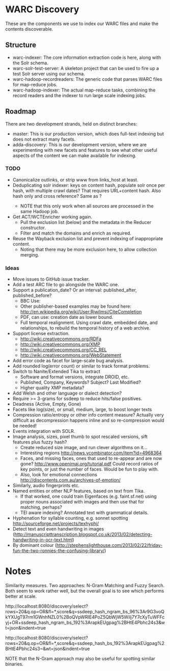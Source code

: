 WARC Discovery
==============

These are the components we use to index our WARC files and make the contents discoverable.

Structure
---------

 * warc-indexer: The core information extraction code is here, along with the Solr schema.
 * warc-solr-test-server: A skeleton project that can be used to fire up a test Solr server using our schema.
 * warc-hadoop-recordreaders: The generic code that parses WARC files for map-reduce jobs.
 * warc-hadoop-indexer: The actual map-reduce tasks, combining the record readers and the indexer to run large scale indexing jobs.

Roadmap
-------

There are two development strands, held on distinct branches:

* master: This is our production version, which does full-text indexing but does not extract many facets.
* adda-discovery: This is our development version, where we are experimenting with new facets and features to see what other useful aspects of the content we can make available for indexing.


### TODO ###

* Canonicalize outlinks, or strip www from links_host at least.
* Deduplicating solr indexer: keys on content hash, populate solr once per hash, with multiple crawl dates? That requires URL+content hash. Also hash only and cross reference? Same as <list url>?
    * NOTE that this only work when all sources are processed in the same Hadoop job.
* Get ACT/WCTEnricher working again.
    * Pull the exclusion list (below) and the metadata in the Reducer constructor.
    * Filter and match the domains and enrich as required. 
* Reuse the Wayback exclusion list and prevent indexing of inappropriate content.
    * Noting that there may be more exclusion here, to allow collection merging.

### Ideas ###
* Move issues to GitHub issue tracker.
* Add a test ARC file to go alongside the WARC one.
* Support a publication_date? Or an interval: published_after, published_before?
    * BBC Use: <meta name="OriginalPublicationDate" content="2006/09/12 16:42:45" />
    * Other publisher-based examples may be found here: http://en.wikipedia.org/wiki/User:Rjwilmsi/CiteCompletion
    * PDF, can use: creation date as lower bound.
    * Full temporal realignment. Using crawl date, embedded date, and relationships, to rebuild the temporal history of a web archive.
* Support license extraction.
    * http://wiki.creativecommons.org/RDFa
    * http://wiki.creativecommons.org/XMP
    * http://wiki.creativecommons.org/CC_REL
    * http://wiki.creativecommons.org/WebStatement
* Add error code as facet for large-scale bug analysis.
* Add rounded log(error count) or similar to track format problems.
* Switch to Nanite/Extended Tika to extract
    * Software and format versions, integrate DROID, etc.
    * Published, Company, Keywords? Subject? Last Modified?
    * Higher quality XMP metadata?
* Add Welsh and other language or dialect detection?
* Require >= 3-grams for ssdeep to reduce hits/false positives.
* Deadness (Active, Empty, Gone)
* Facets like log(size), or small, medium, large, to boost longer texts
* Compression ratio/entropy or other info content measure? Actually very difficult as decompression happens inline and so re-compression would be needed!
* Events integration with SOLR.
* Image analysis, sizes, pixel thumb to spot rescaled versions, sift features plus fuzzy hash?
    * Create reduced size image, and run clever algorithms on it...
    * Interesting regions http://news.ycombinator.com/item?id=4968364
    * Faces, and missing faces, ones that used to re-appear and are now gone? http://www.openimaj.org/tutorial.pdf Could record ratios of key points, or just the number of faces. Would be fun to play with.
    * Also, look for emotional connections http://discontents.com.au/archives-of-emotion/
* Similarly, audio fingerprints etc.
* Named entities or other NLP features, based on text from Tika.
    * If that worked, one could train Eigenfaces (e.g. faint.sf.net) using proper nouns associated with images and then use that for matching, perhaps?
    * TEI aware indexing? Annotated text with grammatical details.
* Hyphenation for syllable counting, e.g. sonnet spotting http://sourceforge.net/projects/texhyphj/
* Detect text and even handwriting in images (http://manuscripttranscription.blogspot.co.uk/2013/02/detecting-handwriting-in-ocr-text.html)
* By dominant colour (http://stephenslighthouse.com/2013/02/22/friday-fun-the-two-ronnies-the-confusing-library/)


Notes
=====

Similarity measures. Two approaches: N-Gram Matching and Fuzzy Search. Both seem to work rather well, but the overall goal is to see which performs better at scale.

http://localhost:8080/discovery/select?rows=20&q.op=OR&fl=*,score&q=ssdeep_hash_ngram_bs_96%3Ar9G3voQkYXUgT97rm1GWnhNZL0%2BoQVpWRIE4PoZ5QbWjW5WiIj7Y7cXyTuWFFcyj+OR+ssdeep_hash_ngram_bs_192%3ArapkEUgpag%2BHtE4Pbhc24s3&wt=json&indent=true

http://localhost:8080/discovery/select?rows=20&q.op=OR&fl=*,score&q=ssdeep_hash_bs_192%3ArapkEUgpag%2BHtE4Pbhc24s3~&wt=json&indent=true

NOTE that the N-Gram approach may also be useful for spotting similar binaries.




